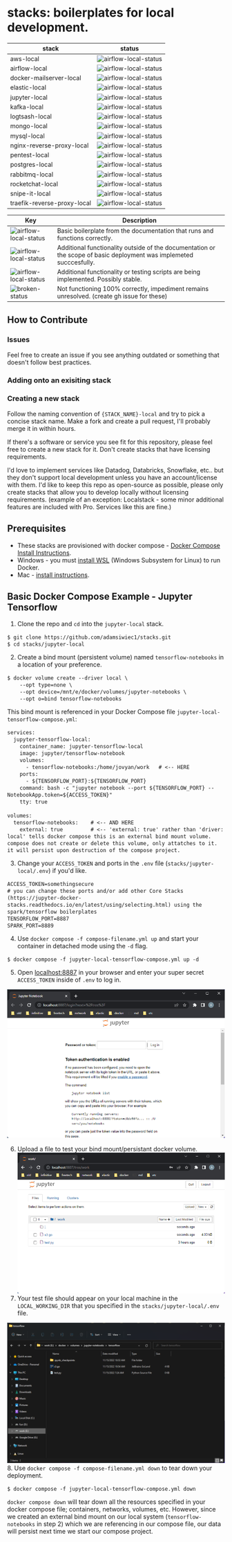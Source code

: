 # stacks: boilerplates for local development.


| stack | status |
| ----------- | ----------- |
| aws-local  | ![airflow-local-status](https://img.shields.io/static/v1?label=status&message=dev&color=blueviolet) |
| airflow-local  | ![airflow-local-status](https://img.shields.io/static/v1?label=status&message=stable&color=lightgreen) |
| docker-mailserver-local | ![airflow-local-status](https://img.shields.io/static/v1?label=status&message=dev&color=blueviolet) |
| elastic-local | ![airflow-local-status](https://img.shields.io/static/v1?label=status&message=stable&color=lightgreen) |
| jupyter-local | ![airflow-local-status](https://img.shields.io/static/v1?label=status&message=finished&color=cyan) |
| kafka-local | ![airflow-local-status](https://img.shields.io/static/v1?label=status&message=stable&color=lightgreen) |
| logtsash-local | ![airflow-local-status](https://img.shields.io/static/v1?label=status&message=stable&color=lightgreen) |
| mongo-local | ![airflow-local-status](https://img.shields.io/static/v1?label=status&message=stable&color=lightgreen) |
| mysql-local | ![airflow-local-status](https://img.shields.io/static/v1?label=status&message=stable&color=lightgreen) |
| nginx-reverse-proxy-local | ![airflow-local-status](https://img.shields.io/static/v1?label=status&message=dev&color=blueviolet) |
| pentest-local | ![airflow-local-status](https://img.shields.io/static/v1?label=status&message=stable&color=lightgreen) |
| postgres-local | ![airflow-local-status](https://img.shields.io/static/v1?label=status&message=stable&color=lightgreen) |
| rabbitmq-local | ![airflow-local-status](https://img.shields.io/static/v1?label=status&message=stable&color=lightgreen) |
| rocketchat-local | ![airflow-local-status](https://img.shields.io/static/v1?label=status&message=dev&color=blueviolet) |
| snipe-it-local | ![airflow-local-status](https://img.shields.io/static/v1?label=status&message=broken&color=red) |
| traefik-reverse-proxy-local | ![airflow-local-status](https://img.shields.io/static/v1?label=status&message=dev&color=blueviolet) |


| Key |  Description|
| ----------- | ----------- |
| ![airflow-local-status](https://img.shields.io/static/v1?label=status&message=stable&color=lightgreen) | Basic boilerplate from the documentation that runs and functions correctly. |
| ![airflow-local-status](https://img.shields.io/static/v1?label=status&message=finished&color=cyan) | Additional functionality outside of the documentation or the scope of basic deployment was implemeted succcesfully. |
| ![airflow-local-status](https://img.shields.io/static/v1?label=status&message=dev&color=blueviolet) | Additional functionality or testing scripts are being implemented. Possibly stable. |
| ![broken-status](https://img.shields.io/static/v1?label=status&message=broken&color=red) | Not functioning 100% correctly, impediment remains unresolved. (create gh issue for these)|

## How to Contribute

### Issues
Feel free to create an issue if you see anything outdated or something that doesn't follow best practices.

### Adding onto an exisiting stack


### Creating a new stack
Follow the naming convention of `{STACK_NAME}-local` and try to pick a concise stack name. Make a fork and create a pull request, I'll probably merge it in within hours. 

If there's a software or service you see fit for this repository, please feel free to create a new stack for it. Don't create stacks that have licensing requirements. 

I'd love to implement services like Datadog, Databricks, Snowflake, etc.. but they don't support local development unless you have an account/license with them. I'd like to keep this repo as open-source as possible, please only create stacks that allow you to develop locally without licensing requirements. (example of an exception: Localstack - some minor additional features are included with Pro. Services like this are fine.)

## Prerequisites
* These stacks are provisioned with docker compose - [Docker Compose Install Instructions](https://docs.docker.com/compose/install/).
* Windows - you must [install WSL](https://learn.microsoft.com/en-us/windows/wsl/install) (Windows Subsystem for Linux) to run Docker.
* Mac - [install instructions](https://docs.docker.com/desktop/install/mac-install/).
## Basic Docker Compose Example - Jupyter Tensorflow
1. Clone the repo and `cd` into the `jupyter-local` stack.
```
$ git clone https://github.com/adamsiwiec1/stacks.git
$ cd stacks/jupyter-local
```
2. Create a bind mount (persistent volume) named `tensorflow-notebooks` in a location of your preference.
```
$ docker volume create --driver local \
    --opt type=none \
    --opt device=/mnt/e/docker/volumes/jupyter-notebooks \
    --opt o=bind tensorflow-notebooks
```
This bind mount is referenced in your Docker Compose file `jupyter-local-tensorflow-compose.yml`:
```
services:
  jupyter-tensorflow-local:
    container_name: jupyter-tensorflow-local
    image: jupyter/tensorflow-notebook
    volumes:
      - tensorflow-notebooks:/home/jovyan/work   # <-- HERE
    ports:
      - ${TENSORFLOW_PORT}:${TENSORFLOW_PORT}
    command: bash -c "jupyter notebook --port ${TENSORFLOW_PORT} --NotebookApp.token=${ACCESS_TOKEN}"
    tty: true

volumes:
  tensorflow-notebooks:    # <-- AND HERE
    external: true         # <-- 'external: true' rather than 'driver: local' tells docker compose this is an external bind mount volume. compose does not create or delete this volume, only attatches to it. it will persist upon destruction of the compose project.
```

3. Change your `ACCESS_TOKEN` and ports in the `.env` file (`stacks/jupyter-local/.env`) if you'd like. 
```
ACCESS_TOKEN=somethingsecure
# you can change these ports and/or add other Core Stacks (https://jupyter-docker-stacks.readthedocs.io/en/latest/using/selecting.html) using the spark/tensorflow boilerplates
TENSORFLOW_PORT=8887
SPARK_PORT=8889
```
4.  Use `docker compose -f compose-filename.yml up` and start your container in detached mode using the `-d` flag.
```
$ docker compose -f jupyter-local-tensorflow-compose.yml up -d
```
5. Open [localhost:8887](http://localhost:8887) in your browser and enter your super secret `ACCESS_TOKEN` inside of `.env` to log in.

![jupyter](https://github.com/adamsiwiec1/images/blob/main/stacks/jupyter.png?raw=true)

6. Upload a file to test your bind mount/persistant docker volume. 
![jupyter-upload](https://github.com/adamsiwiec1/images/blob/main/stacks/jupyter-upload.png?raw=true)
7. Your test file should appear on your local machine in the `LOCAL_WORKING_DIR` that you specified in the `stacks/jupyter-local/.env` file.

![jupyter-explorer](https://github.com/adamsiwiec1/images/blob/main/stacks/jupyter-explorer.png?raw=true)
8. Use `docker compose -f compose-filename.yml down`  to tear down your deployment.
```
$ docker compose -f jupyter-local-tensorflow-compose.yml down
```
`docker compose down` will tear down all the resources specified in your docker compose file; containers, networks, volumes, etc. However, since we created an external bind mount on our local system (`tensorflow-notebooks` in step 2) which we are referencing in our compose file, our data will persist next time we start our compose project. 